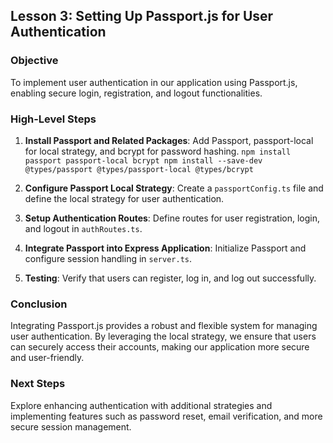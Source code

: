 ## Lesson 3: Setting Up Passport.js for User Authentication

### Objective

To implement user authentication in our application using Passport.js, enabling secure login, registration, and logout functionalities.

### High-Level Steps

1. **Install Passport and Related Packages**: Add Passport, passport-local for local strategy, and bcrypt for password hashing. `npm install passport passport-local bcrypt
npm install --save-dev @types/passport @types/passport-local @types/bcrypt`

2. **Configure Passport Local Strategy**: Create a `passportConfig.ts` file and define the local strategy for user authentication.

3. **Setup Authentication Routes**: Define routes for user registration, login, and logout in `authRoutes.ts`.

4. **Integrate Passport into Express Application**: Initialize Passport and configure session handling in `server.ts`.

5. **Testing**: Verify that users can register, log in, and log out successfully.

### Conclusion

Integrating Passport.js provides a robust and flexible system for managing user authentication. By leveraging the local strategy, we ensure that users can securely access their accounts, making our application more secure and user-friendly.

### Next Steps

Explore enhancing authentication with additional strategies and implementing features such as password reset, email verification, and more secure session management.
